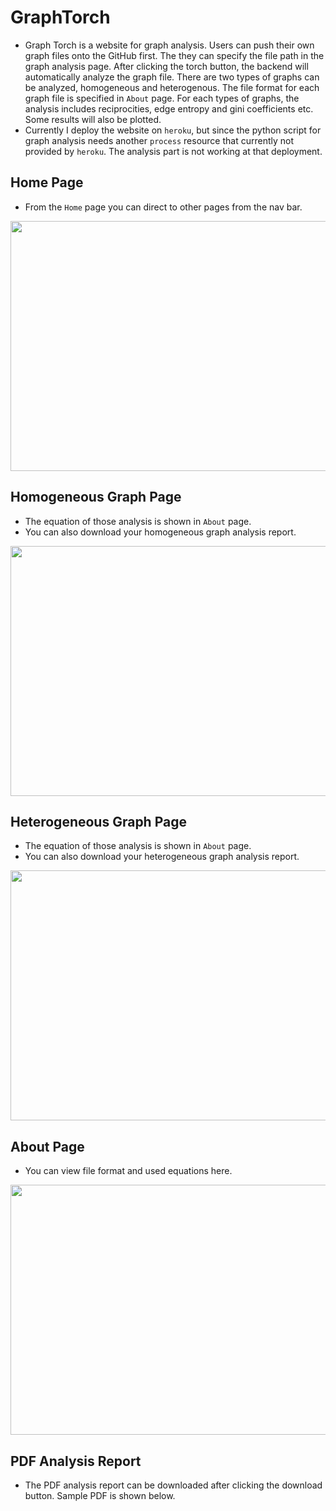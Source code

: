 # GraphTorch

* Graph Torch is a website for graph analysis. Users can push their own graph files onto the GitHub first. The they can specify the file path in the graph analysis page. After clicking the torch button, the backend will automatically analyze the graph file. There are two types of graphs can be analyzed, homogeneous and heterogenous. The file format for each graph file is specified in `About` page. For each types of graphs, the analysis includes reciprocities, edge entropy and gini coefficients etc. Some results will also be plotted.
* Currently I deploy the website on `heroku`, but since the python script for graph analysis needs another `process` resource that currently not provided by `heroku`. The analysis part is not working at that deployment.

## Home Page
* From the `Home` page you can direct to other pages from the nav bar.
<p align="center">
   <img src="https://github.com/RagnaroWA/graphTorch/blob/assets/image/home-page.gif" width="850" height="400" />
</p>

## Homogeneous Graph Page
* The equation of those analysis is shown in `About` page.
* You can also download your homogeneous graph analysis report.
<p align="center">
   <img src="https://github.com/RagnaroWA/graphTorch/blob/assets/image/homo-page.gif" width="850" height="400" />
</p>

## Heterogeneous Graph Page
* The equation of those analysis is shown in `About` page.
* You can also download your heterogeneous graph analysis report.
<p align="center">
   <img src="https://github.com/RagnaroWA/graphTorch/blob/assets/image/hete-page.gif" width="850" height="400" />
</p>

## About Page
* You can view file format and used equations here.
<p align="center">
   <img src="https://github.com/RagnaroWA/graphTorch/blob/assets/image/about-page.gif" width="850" height="400" />
</p>

## PDF Analysis Report
* The PDF analysis report can be downloaded after clicking the download button. Sample PDF is shown below.

